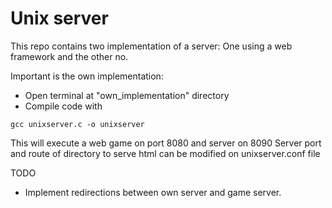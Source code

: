 # Unix server

This repo contains two implementation of a server: One using a web framework and the other no.

Important is the own implementation:
- Open terminal at "own_implementation" directory
- Compile code with 

```
gcc unixserver.c -o unixserver

```
This will execute a web game on port 8080 and server on 8090
Server port and route of directory to serve html can be modified on unixserver.conf file

TODO
- Implement redirections between own server and game server.